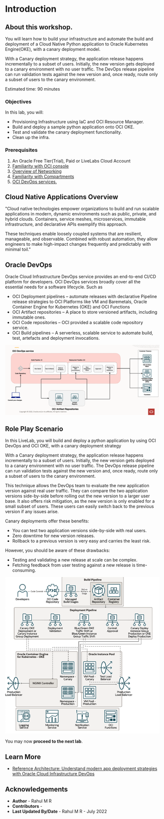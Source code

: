 
# Introduction

## About this workshop.

You will learn how to build your infrastructure and automate the build and deployment of a Cloud Native Python application to Oracle Kubernetes Engine(OKE), with a canary deployment model.

With a Canary deployment strategy, the application release happens incrementally to a subset of users. Initially, the new version gets deployed to a canary environment with no user traffic. The DevOps release pipeline can run validation tests against the new version and, once ready, route only a subset of users to the canary environment.

Estimated time: 90 minutes

### Objectives

In this lab, you will:

* Provisioning Infrastructure using IaC and OCI Resource Manager.
* Build and deploy a sample python application onto OCI OKE.
* Test and validate the canary deployment functionality.
* Clean up the infra.

### Prerequisites

1. An Oracle Free Tier(Trial), Paid or LiveLabs Cloud Account
1. [Familiarity with OCI console](https://docs.us-phoenix-1.oraclecloud.com/Content/GSG/Concepts/console.htm)
1. [Overview of Networking](https://docs.us-phoenix-1.oraclecloud.com/Content/Network/Concepts/overview.htm)
1. [Familiarity with Compartments](https://docs.us-phoenix-1.oraclecloud.com/Content/GSG/Concepts/concepts.htm)
1. [OCI DevOps services.](https://docs.oracle.com/en-us/iaas/Content/devops/using/home.htm)


## Cloud Native Applications Overview


"Cloud native technologies empower organizations to build and run scalable applications in modern, dynamic environments such as public, private, and hybrid clouds. Containers, service meshes, microservices, immutable infrastructure, and declarative APIs exemplify this approach.

These techniques enable loosely coupled systems that are resilient, manageable, and observable. Combined with robust automation, they allow engineers to make high-impact changes frequently and predictably with minimal toil."


## Oracle DevOps

Oracle Cloud Infrastructure DevOps service provides an end-to-end CI/CD platform for developers. OCI DevOps services broadly cover all the essential needs for a software lifecycle. Such as

- OCI Deployment pipelines  – automate releases with declarative Pipeline release strategies to OCI Platforms like VM and Baremetals, Oracle Container Engine for Kubernetes (OKE) and OCI Functions
- OCI Artifact repositories – A place to store versioned artifacts, including immutable ones.
- OCI Code repositories – OCI provided a scalable code repository service.
- OCI Build pipelines – A serverless, scalable service to automate build, test, artefacts and deployment invocations.


![](images/oci-devops.png)


## Role Play Scenario

In this LiveLab, you will build and deploy a python application by using OCI DevOps and OCI OKE, with a canary deployment strategy

With a Canary deployment strategy, the application release happens incrementally to a subset of users. Initially, the new version gets deployed to a canary environment with no user traffic. The DevOps release pipeline can run validation tests against the new version and, once ready, route only a subset of users to the canary environment.

This technique allows the DevOps team to evaluate the new application version against real user traffic. They can compare the two application versions side-by-side before rolling out the new version to a larger user base. It also offers risk mitigation, as the new version is only enabled for a small subset of users. These users can easily switch back to the previous version if any issues arise.

Canary deployments offer these benefits:
- You can test two application versions side-by-side with real users.
- Zero downtime for new version releases.
- Rollback to a previous version is very easy and carries the least risk.

However, you should be aware of these drawbacks:

- Testing and validating a new release at scale can be complex.
- Fetching feedback from user testing against a new release is time-consuming.

![](images/oci-canary-oke-ref-arch.png)



You may now **proceed to the next lab**.


## Learn More

* [Reference Architecture: Understand modern app deployment strategies with Oracle Cloud Infrastructure DevOps ](https://docs.oracle.com/en/solutions/mod-app-deploy-strategies-oci/index.html)


## Acknowledgements

* **Author** - Rahul M R
* **Contributors** -
* **Last Updated By/Date** - Rahul M R - July 2022

